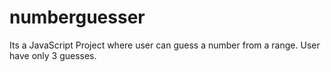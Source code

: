 # numberguesser
Its a JavaScript Project where user can guess a number from a range. User have only 3 guesses.
